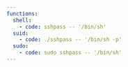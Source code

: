 ```yaml
---
functions:
  shell:
    - code: sshpass -- '/bin/sh'
  suid:
    - code: ./sshpass -- '/bin/sh -p'
  sudo:
    - code: sudo sshpass -- '/bin/sh'
---
```

